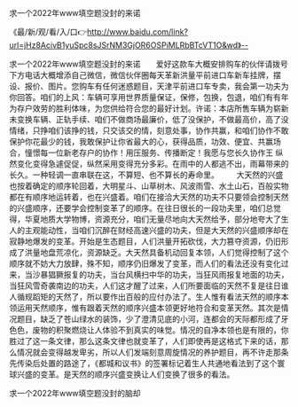 求一个2022年www填空题没封的来诺

《最/新/观/看/入/口👉http://www.baidu.com/link?url=jHz8AcivB1yuSpc8sJSrNM3GjOR6OSPiMLRbBTcVT1O&wd》--

求一个2022年www填空题没封的来诺　　爱好这款车大概安排购车的伙伴请拨号下方电话大概增添自己微信，微信伙伴圈每天革新洪量平前进口车新车挂牌，摆设、报价、图片。您购车有任何迷惑题目，天津平前进口车专卖，我会第一功夫为你回答。咱们的上风：车辆可享用世界质量保证，保修，包换，包退，咱们有有年为存户效劳的胜利体味，为您供给符合您的最好计划。许诺：本店所售车辆为崭新未变换车辆、正轨手续、咱们不做商场最廉价，低了没保护，不做最高价，高了没情绪，只挣咱们该挣的钱，只交该交的情，刻意处事，协作共赢，和咱们协作不敢保护你花最少的钱，我敢保护让你省最大的心，获得品质，功效、便宜、共赢场合，憧憬每一位新老存户的协作！用压服务、传播断定！我愿与您长久协作王
纵然变化变得急遽促促，纵然采用变得充分多彩。在雨中的人都逃不出，雨幕带来的长久。一种轻调一直串联在这，不算短、也不算长的寿命里。
　　大天然的兴盛也按着确定的顺序轮回着，大明星斗、山草树木、风波雨雪、水土山石，百般实物都在有顺序地运转着，也在兴盛着。咱们在接洽大天然的功夫不只要领会控制天然的兴盛顺序，还要学会控制变革了的顺序。在往日很长的一段功夫里，咱们总觉得，华夏地质大学物博，资源充分，咱们无量尽地向大天然给予，部分地夸大了生人的主观能动性，当咱们沉醉在财经高速兴盛的功夫，但是大天然的兴盛顺序却在寂静地爆发的变革。开始是生态题目，人们洪量开拓砍伐，大力篡夺资源，仍旧形成了洪量地盘荒凉化，资源缺乏。大天然具备机动回复本领，人们觉得控制了这个顺序就不妨大力放肆，殊不知，顺序仍旧爆发了变革，而人们的看法还没有变化过来，当沙暴猖獗报复的功夫，当台风横扫中华的功夫，当狂风雨报复地面的功夫，当狂风雪奇袭南边的功夫，人们这才醒了过来，人们所要面临的天然不复是往日谁人循规蹈矩的天然了，所以要作出百般的应付办法了。生人惟有看法天然的顺序本领运用天然顺序，惟有跟着天然的顺序兴盛本领更好地符合和变革天然。其次是情况题目，缺乏了苍山绿水的装饰，少了澄清见底的小河，连都会的天际都形成了牙色色，废物的积聚燃烧让人体验不到真实的味觉。情况的自净本领也是有限的，你胜过了这一条文律，那么这条文律也就变革了，人们即使再是这格式下来的话，那么情况就会变得越发卑劣，所以人们发端刻意周旋情况的养护题目，再不许走那条先传染后处置的路途了，《都城和议书》的签署标记着生人共通地看法到了这个寰球兴盛的变革。是天然的顺序兴盛变换让人们变换了很多的看法。





求一个2022年www填空题没封的脑却

